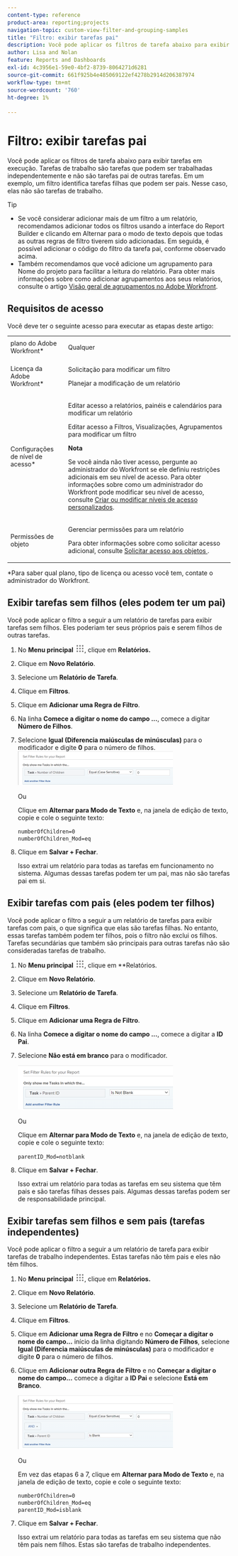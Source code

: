 ```yaml
---
content-type: reference
product-area: reporting;projects
navigation-topic: custom-view-filter-and-grouping-samples
title: "Filtro: exibir tarefas pai"
description: Você pode aplicar os filtros de tarefa abaixo para exibir tarefas em execução. Tarefas de trabalho são tarefas que podem ser trabalhadas independentemente e não são tarefas pai de outras tarefas. Em um exemplo, um filtro identifica tarefas filhas que podem ser pais. Nesse caso, elas não são tarefas de trabalho.
author: Lisa and Nolan
feature: Reports and Dashboards
exl-id: 4c3956e1-59e0-4bf2-8739-8064271d6281
source-git-commit: 661f925b4e485069122ef4278b2914d206387974
workflow-type: tm+mt
source-wordcount: '760'
ht-degree: 1%

---
```


# Filtro: exibir tarefas pai

Você pode aplicar os filtros de tarefa abaixo para exibir tarefas em execução. Tarefas de trabalho são tarefas que podem ser trabalhadas independentemente e não são tarefas pai de outras tarefas. Em um exemplo, um filtro identifica tarefas filhas que podem ser pais. Nesse caso, elas não são tarefas de trabalho.

>[!TIP]
>
>* Se você considerar adicionar mais de um filtro a um relatório, recomendamos adicionar todos os filtros usando a interface do Report Builder e clicando em Alternar para o modo de texto depois que todas as outras regras de filtro tiverem sido adicionadas. Em seguida, é possível adicionar o código do filtro da tarefa pai, conforme observado acima. 
>* Também recomendamos que você adicione um agrupamento para Nome do projeto para facilitar a leitura do relatório. Para obter mais informações sobre como adicionar agrupamentos aos seus relatórios, consulte o artigo [Visão geral de agrupamentos no Adobe Workfront](../../../reports-and-dashboards/reports/reporting-elements/groupings-overview.md).
>

## Requisitos de acesso

Você deve ter o seguinte acesso para executar as etapas deste artigo:

<table style="table-layout:auto"> 
 <col> 
 <col> 
 <tbody> 
  <tr> 
   <td role="rowheader">plano do Adobe Workfront*</td> 
   <td> <p>Qualquer</p> </td> 
  </tr> 
  <tr> 
   <td role="rowheader">Licença da Adobe Workfront*</td> 
   <td> <p>Solicitação para modificar um filtro </p>
   <p>Planejar a modificação de um relatório</p> </td> 
  </tr> 
  <tr> 
   <td role="rowheader">Configurações de nível de acesso*</td> 
   <td> <p>Editar acesso a relatórios, painéis e calendários para modificar um relatório</p> <p>Editar acesso a Filtros, Visualizações, Agrupamentos para modificar um filtro</p> <p><b>Nota</b>

Se você ainda não tiver acesso, pergunte ao administrador do Workfront se ele definiu restrições adicionais em seu nível de acesso. Para obter informações sobre como um administrador do Workfront pode modificar seu nível de acesso, consulte <a href="../../../administration-and-setup/add-users/configure-and-grant-access/create-modify-access-levels.md" class="MCXref xref">Criar ou modificar níveis de acesso personalizados</a>.</p> </td>
</tr>
  <tr> 
   <td role="rowheader">Permissões de objeto</td> 
   <td> <p>Gerenciar permissões para um relatório</p> <p>Para obter informações sobre como solicitar acesso adicional, consulte <a href="../../../workfront-basics/grant-and-request-access-to-objects/request-access.md" class="MCXref xref">Solicitar acesso aos objetos </a>.</p> </td> 
  </tr> 
 </tbody> 
</table>

&#42;Para saber qual plano, tipo de licença ou acesso você tem, contate o administrador do Workfront.

## Exibir tarefas sem filhos (eles podem ter um pai)

Você pode aplicar o filtro a seguir a um relatório de tarefas para exibir tarefas sem filhos. Eles poderiam ter seus próprios pais e serem filhos de outras tarefas.

1. No **Menu principal** ![](assets/main-menu-icon.png), clique em **Relatórios.**

1. Clique em **Novo Relatório**.
1. Selecione um **Relatório de Tarefa**.
1. Clique em **Filtros**.
1. Clique em **Adicionar uma Regra de Filtro**.
1. Na linha **Comece a digitar o nome do campo ...**, comece a digitar **Número de Filhos**.

1. Selecione **Igual (Diferencia maiúsculas de minúsculas)** para o modificador e digite **0** para o número de filhos.\
   ![](assets/parent-task-filter-from-the-ui-350x76.png)

   Ou

   Clique em **Alternar para Modo de Texto** e, na janela de edição de texto, copie e cole o seguinte texto: 

   ```
   numberOfChildren=0
   numberOfChildren_Mod=eq
   ```


1. Clique em **Salvar + Fechar**.

   Isso extrai um relatório para todas as tarefas em funcionamento no sistema. Algumas dessas tarefas podem ter um pai, mas não são tarefas pai em si.

## Exibir tarefas com pais (eles podem ter filhos)

Você pode aplicar o filtro a seguir a um relatório de tarefas para exibir tarefas com pais, o que significa que elas são tarefas filhas. No entanto, essas tarefas também podem ter filhos, pois o filtro não exclui os filhos. Tarefas secundárias que também são principais para outras tarefas não são consideradas tarefas de trabalho.

1. No **Menu principal** ![](assets/main-menu-icon.png), clique em **Relatórios.
1. Clique em **Novo Relatório**.
1. Selecione um **Relatório de Tarefa**.
1. Clique em **Filtros**.
1. Clique em **Adicionar uma Regra de Filtro**.
1. Na linha **Comece a digitar o nome do campo ...**, comece a digitar a **ID Pai**.
1. Selecione **Não está em branco** para o modificador.

   ![](assets/filter-parent-id-not-blank-350x100.png)

   Ou

   Clique em **Alternar para Modo de Texto** e, na janela de edição de texto, copie e cole o seguinte texto: 

   `parentID_Mod=notblank`

1. Clique em **Salvar + Fechar**.

   Isso extrai um relatório para todas as tarefas em seu sistema que têm pais e são tarefas filhas desses pais. Algumas dessas tarefas podem ser de responsabilidade principal.

## Exibir tarefas sem filhos e sem pais (tarefas independentes)

Você pode aplicar o filtro a seguir a um relatório de tarefa para exibir tarefas de trabalho independentes. Estas tarefas não têm pais e eles não têm filhos.

1. No **Menu principal** ![](assets/main-menu-icon.png), clique em **Relatórios.**
1. Clique em **Novo Relatório**.
1. Selecione um **Relatório de Tarefa**.
1. Clique em **Filtros**.
1. Clique em **Adicionar uma Regra de Filtro** e no **Começar a digitar o nome do campo...** início da linha digitando **Número de Filhos**, selecione **Igual (Diferencia maiúsculas de minúsculas)** para o modificador e digite **0** para o número de filhos.
1. Clique em **Adicionar outra Regra de Filtro** e no **Começar a digitar o nome do campo...** comece a digitar a **ID Pai** e selecione **Está em Branco**.

   ![](assets/filter-parent-id-blank-and-zero-children-350x121.png)

   Ou

   Em vez das etapas 6 a 7, clique em **Alternar para Modo de Texto** e, na janela de edição de texto, copie e cole o seguinte texto: 

   <!--
   <p data-mc-conditions="QuicksilverOrClassic.Draft mode">(NOTE: ensure steps above stay accurate)</p>
   -->

   ```
   numberOfChildren=0
   numberOfChildren_Mod=eq
   parentID_Mod=isblank
   ```

1. Clique em **Salvar + Fechar**.

   Isso extrai um relatório para todas as tarefas em seu sistema que não têm pais nem filhos. Estas são tarefas de trabalho independentes.
